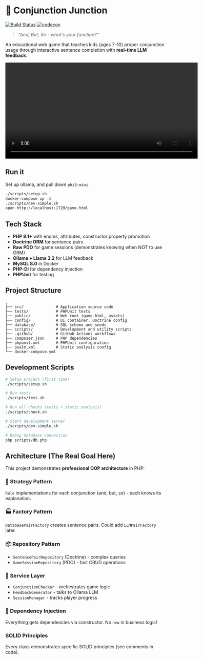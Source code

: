 # 🚂 Conjunction Junction

[![Build Status](https://github.com/bedwards/conjunction/actions/workflows/check.yml/badge.svg?branch=main)](https://github.com/bedwards/conjunction/actions/workflows/check.yml?query=branch:main)
[![codecov](https://codecov.io/gh/bedwards/conjunction/branch/main/graph/badge.svg)](https://codecov.io/gh/bedwards/conjunction)

> *"And, But, So - what's your function?"*

An educational web game that teaches kids (ages 7-10) proper conjunction usage through interactive sentence completion with **real-time LLM feedback**.

<video src="https://github.com/user-attachments/assets/2dbe20fd-78e0-4dd8-8c3b-3f5aad04f0d3" width="600" controls></video>

## Run it

Set up ollama, and pull down `phi3:mini`

```bash
./scripts/setup.sh
docker-compose up -d
./scripts/dev-simple.sh
open http://localhost:1729/game.html
```

## Tech Stack

- **PHP 8.1+** with enums, attributes, constructor property promotion
- **Doctrine ORM** for sentence pairs
- **Raw PDO** for game sessions (demonstrates knowing when NOT to use ORM)
- **Ollama + Llama 3.2** for LLM feedback
- **MySQL 8.0** in Docker
- **PHP-DI** for dependency injection
- **PHPUnit** for testing

## Project Structure

```
.
├── src/              # Application source code
├── tests/            # PHPUnit tests
├── public/           # Web root (game.html, assets)
├── config/           # DI container, Doctrine config
├── database/         # SQL schema and seeds
├── scripts/          # Development and utility scripts
├── .github/          # GitHub Actions workflows
├── composer.json     # PHP dependencies
├── phpunit.xml       # PHPUnit configuration
├── psalm.xml         # Static analysis config
└── docker-compose.yml
```

## Development Scripts

```bash
# Setup project (first time)
./scripts/setup.sh

# Run tests
./scripts/test.sh

# Run all checks (tests + static analysis)
./scripts/check.sh

# Start development server
./scripts/dev-simple.sh

# Debug database connection
php scripts/db.php
```

## Architecture (The Real Goal Here)

This project demonstrates **professional OOP architecture** in PHP:

### 🎯 Strategy Pattern
`Rule` implementations for each conjunction (and, but, so) - each knows its explanation.

### 🏭 Factory Pattern
`DatabasePairFactory` creates sentence pairs. Could add `LLMPairFactory` later.

### 📦 Repository Pattern
- `SentencePairRepository` (Doctrine) - complex queries
- `GameSessionRepository` (PDO) - fast CRUD operations

### 🎨 Service Layer
- `ConjunctionChecker` - orchestrates game logic
- `FeedbackGenerator` - talks to Ollama LLM
- `SessionManager` - tracks player progress

### 💉 Dependency Injection
Everything gets dependencies via constructor. No `new` in business logic!

### SOLID Principles
Every class demonstrates specific SOLID principles (see comments in code).
